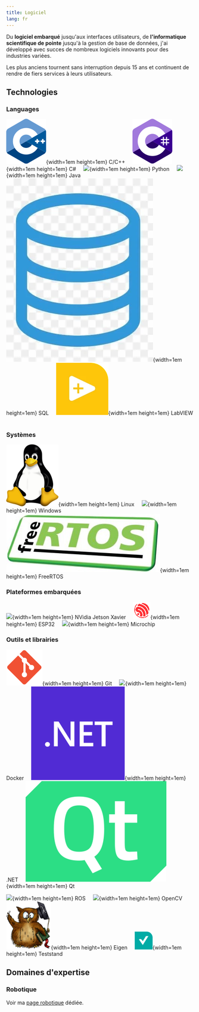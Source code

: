 ```yaml
---
title: Logiciel
lang: fr
---
```


Du __logiciel embarqué__ jusqu'aux interfaces utilisateurs,
de __l'informatique scientifique de pointe__ jusqu'à la gestion de base de données,
j'ai développé avec succes de nombreux logiciels innovants pour des industries variées.

Les plus anciens tournent sans interruption depuis 15 ans
et continuent de rendre de fiers services à leurs utilisateurs.

## Technologies

### Languages

![](images/C++.svg){width=1em height=1em} C/C++ &nbsp; &nbsp;
![](images/C_sharp.svg){width=1em height=1em} C# &nbsp; &nbsp;
![](images/python.ico){width=1em height=1em} Python &nbsp; &nbsp;
![](images/java.ico){width=1em height=1em} Java &nbsp; &nbsp;
![](images/sql.webp){width=1em height=1em} SQL &nbsp; &nbsp;
![](images/labview.webp){width=1em height=1em} LabVIEW &nbsp; &nbsp;

### Systèmes

![](images/linux.png){width=1em height=1em} Linux &nbsp; &nbsp;
![](images/windows.ico){width=1em height=1em} Windows &nbsp; &nbsp;
![](images/freertos.png){width=1em height=1em} FreeRTOS &nbsp; &nbsp;

### Plateformes embarquées

![](images/nvidia.ico){width=1em height=1em} NVidia Jetson Xavier &nbsp; &nbsp;
![](images/espressif.png){width=1em height=1em} ESP32 &nbsp; &nbsp;
![](images/microchip.ico){width=1em height=1em} Microchip &nbsp; &nbsp;

### Outils et librairies

![](images/git.svg){width=1em height=1em} Git  &nbsp; &nbsp;
![](images/docker.ico){width=1em height=1em} Docker  &nbsp; &nbsp;
![](images/dotnet.png){width=1em height=1em} .NET  &nbsp; &nbsp;
![](images/qt.png){width=1em height=1em} Qt  &nbsp; &nbsp;

![](images/ros.ico){width=1em height=1em} ROS  &nbsp; &nbsp;
![](images/opencv.ico){width=1em height=1em} OpenCV  &nbsp; &nbsp;
![](images/eigen.png){width=1em height=1em} Eigen  &nbsp; &nbsp;
![](images/teststand.png){width=1em height=1em} Teststand  &nbsp; &nbsp;

## Domaines d'expertise

### Robotique

Voir ma [page robotique](./robotics-fr.html) dédiée.
